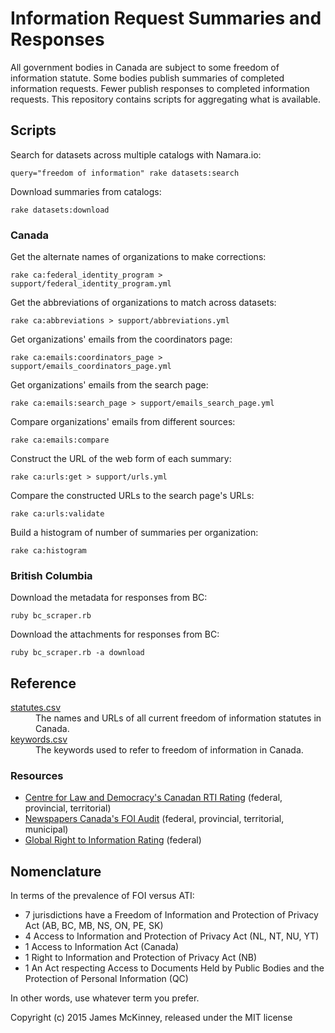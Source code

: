 # Information Request Summaries and Responses

All government bodies in Canada are subject to some freedom of information statute. Some bodies publish summaries of completed information requests. Fewer publish responses to completed information requests. This repository contains scripts for aggregating what is available.

## Scripts

Search for datasets across multiple catalogs with Namara.io:

    query="freedom of information" rake datasets:search

Download summaries from catalogs:

    rake datasets:download

### Canada

Get the alternate names of organizations to make corrections:

    rake ca:federal_identity_program > support/federal_identity_program.yml

Get the abbreviations of organizations to match across datasets:

    rake ca:abbreviations > support/abbreviations.yml

Get organizations' emails from the coordinators page:

    rake ca:emails:coordinators_page > support/emails_coordinators_page.yml

Get organizations' emails from the search page:

    rake ca:emails:search_page > support/emails_search_page.yml

Compare organizations' emails from different sources:

    rake ca:emails:compare

Construct the URL of the web form of each summary:

    rake ca:urls:get > support/urls.yml

Compare the constructed URLs to the search page's URLs:

    rake ca:urls:validate

Build a histogram of number of summaries per organization:

    rake ca:histogram

### British Columbia

Download the metadata for responses from BC:

    ruby bc_scraper.rb

Download the attachments for responses from BC:

    ruby bc_scraper.rb -a download

## Reference

<dl>
<dt><a href="/data/statutes.csv">statutes.csv</a></dt>
<dd>The names and URLs of all current freedom of information statutes in Canada.</dd>
<dt><a href="/data/keywords.csv">keywords.csv</a></dt>
<dd>The keywords used to refer to freedom of information in Canada.</dd>
</dl>

### Resources

* [Centre for Law and Democracy's Canadan RTI Rating](http://www.law-democracy.org/live/global-rti-rating/canadian-rti-rating/) (federal, provincial, territorial)
* [Newspapers Canada's FOI Audit](http://www.newspaperscanada.ca/FOI) (federal, provincial, territorial, municipal)
* [Global Right to Information Rating](http://www.rti-rating.org/) (federal)

## Nomenclature

In terms of the prevalence of FOI versus ATI:

* 7 jurisdictions have a Freedom of Information and Protection of Privacy Act (AB, BC, MB, NS, ON, PE, SK)
* 4 Access to Information and Protection of Privacy Act (NL, NT, NU, YT)
* 1 Access to Information Act (Canada)
* 1 Right to Information and Protection of Privacy Act (NB)
* 1 An Act respecting Access to Documents Held by Public Bodies and the Protection of Personal Information (QC)

In other words, use whatever term you prefer.

Copyright (c) 2015 James McKinney, released under the MIT license
